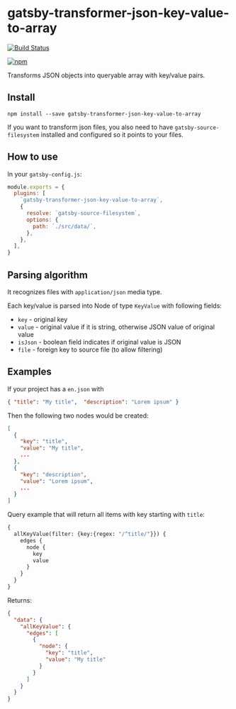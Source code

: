 # gatsby-transformer-json-key-value-to-array

[![Build Status](https://travis-ci.com/bmihelac/gatsby-transformer-json-key-value-to-array.svg?branch=master)](https://travis-ci.com/bmihelac/gatsby-transformer-json-key-value-to-array)

[![npm](https://img.shields.io/)](https://www.npmjs.com/package/gatsby-transformer-json-key-value-to-array)

Transforms JSON objects into queryable array with key/value pairs.

## Install

`npm install --save gatsby-transformer-json-key-value-to-array`

If you want to transform json files, you also need to have `gatsby-source-filesystem` installed and configured so it
points to your files.

## How to use

In your `gatsby-config.js`:

```javascript
module.exports = {
  plugins: [
    `gatsby-transformer-json-key-value-to-array`,
    {
      resolve: `gatsby-source-filesystem`,
      options: {
        path: `./src/data/`,
      },
    },
  ],
}
```

## Parsing algorithm

It recognizes files with `application/json` media type.

Each key/value is parsed into Node of type `KeyValue` with following fields:

* `key` - original key
* `value` - original value if it is string, otherwise JSON value of original value
* `isJson` - boolean field indicates if original value is JSON
* `file` - foreign key to source file (to allow filtering)

## Examples

If your project has a `en.json` with

```json
{ "title": "My title",  "description": "Lorem ipsum" }
```

Then the following two nodes would be created:

```json
[
  {
    "key": "title",
    "value": "My title",
    ...
  },
  {
    "key": "description",
    "value": "Lorem ipsum",
    ...
  }
]
```

Query example that will return all items with key starting with `title`:

```graphql
{
  allKeyValue(filter: {key:{regex: "/^title/"}}) {
    edges {
      node {
        key
        value
      }
    }
  }
}
```

Returns:

```json
{
  "data": {
    "allKeyValue": {
      "edges": [
        {
          "node": {
            "key": "title",
            "value": "My title"
          }
        }
      ]
    }
  }
}
```
